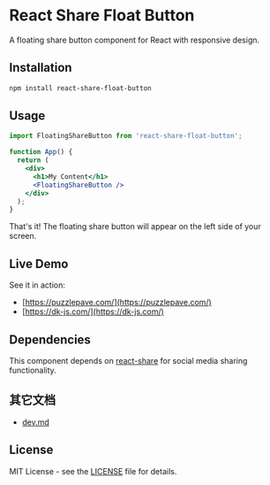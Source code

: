 # React Share Float Button

A floating share button component for React with responsive design.

## Installation

```bash
npm install react-share-float-button
```

## Usage

```jsx
import FloatingShareButton from 'react-share-float-button';

function App() {
  return (
    <div>
      <h1>My Content</h1>
      <FloatingShareButton />
    </div>
  );
}
```

That's it! The floating share button will appear on the left side of your screen.

## Live Demo

See it in action: 
- [https://puzzlepave.com/](https://puzzlepave.com/)
- [https://dk-js.com/](https://dk-js.com/)

## Dependencies

This component depends on [react-share](https://www.npmjs.com/package/react-share) for social media sharing functionality.

## 其它文档

- [dev.md](../../dev.md)

## License

MIT License - see the [LICENSE](LICENSE) file for details.
